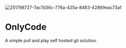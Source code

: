 ![251798727-7ac7d36c-776a-425a-8483-42869eac73a1](https://github.com/OnlyCode-Official/OnlyCode/assets/88296644/588b7334-b0d9-4a52-b817-5eae9e9e2edb)

# OnlyCode

A *simp*le pull and play self hosted git solution.
